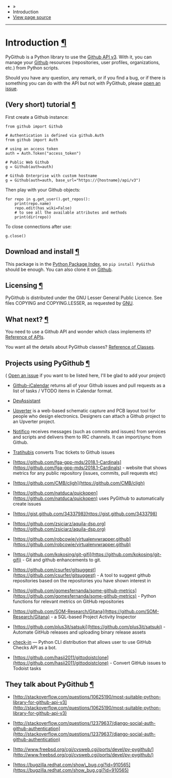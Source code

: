 - »
- Introduction
- [View page source](https://pygithub.readthedocs.io/en/stable/_sources/introduction.rst.txt)

* * *

# Introduction [¶](https://pygithub.readthedocs.io/en/stable/introduction.html\#introduction "Permalink to this headline")

PyGithub is a Python library to use the [Github API v3](http://developer.github.com/v3).
With it, you can manage your [Github](http://github.com/) resources (repositories, user profiles, organizations, etc.) from Python scripts.

Should you have any question, any remark, or if you find a bug,
or if there is something you can do with the API but not with PyGithub,
please [open an issue](https://github.com/PyGithub/PyGithub/issues).

## (Very short) tutorial [¶](https://pygithub.readthedocs.io/en/stable/introduction.html\#very-short-tutorial "Permalink to this headline")

First create a Github instance:

```
from github import Github

# Authentication is defined via github.Auth
from github import Auth

# using an access token
auth = Auth.Token("access_token")

# Public Web Github
g = Github(auth=auth)

# Github Enterprise with custom hostname
g = Github(auth=auth, base_url="https://{hostname}/api/v3")

```

Then play with your Github objects:

```
for repo in g.get_user().get_repos():
    print(repo.name)
    repo.edit(has_wiki=False)
    # to see all the available attributes and methods
    print(dir(repo))

```

To close connections after use:

```
g.close()

```

## Download and install [¶](https://pygithub.readthedocs.io/en/stable/introduction.html\#download-and-install "Permalink to this headline")

This package is in the [Python Package Index](http://pypi.python.org/pypi/PyGithub), so `pip install PyGithub` should
be enough. You can also clone it on [Github](http://github.com/PyGithub/PyGithub).

## Licensing [¶](https://pygithub.readthedocs.io/en/stable/introduction.html\#licensing "Permalink to this headline")

PyGithub is distributed under the GNU Lesser General Public Licence.
See files COPYING and COPYING.LESSER, as requested by [GNU](http://www.gnu.org/licenses/gpl-howto.html).

## What next? [¶](https://pygithub.readthedocs.io/en/stable/introduction.html\#what-next "Permalink to this headline")

You need to use a Github API and wonder which class implements it? [Reference of APIs](https://pygithub.readthedocs.io/en/latest/apis.html).

You want all the details about PyGithub classes? [Reference of Classes](https://pygithub.readthedocs.io/en/latest/github_objects.html).

## Projects using PyGithub [¶](https://pygithub.readthedocs.io/en/stable/introduction.html\#projects-using-pygithub "Permalink to this headline")

( [Open an issue](https://github.com/PyGithub/PyGithub/issues) if you want to be listed here, I'll be glad to add your project)

- [Github-iCalendar](http://danielpocock.com/github-issues-as-an-icalendar-feed) returns all of your Github issues and pull requests as a list of tasks / VTODO items in iCalendar format.

- [DevAssistant](http://devassistant.org/)

- [Upverter](https://upverter.com/) is a web-based schematic capture and PCB layout tool for people who design electronics. Designers can attach a Github project to an Upverter project.

- [Notifico](http://n.tkte.ch/) receives messages (such as commits and issues) from services and scripts and delivers them to IRC channels. It can import/sync from Github.

- [Tratihubis](http://pypi.python.org/pypi/tratihubis/) converts Trac tickets to Github issues

- [https://github.com/fga-gpp-mds/2018.1-Cardinals](https://github.com/fga-gpp-mds/2018.1-Cardinals) \- website that shows metrics for any public repository (issues, commits, pull requests etc)

- [https://github.com/CMB/cligh](https://github.com/CMB/cligh)

- [https://github.com/natduca/quickopen](https://github.com/natduca/quickopen) uses PyGithub to automatically create issues

- [https://gist.github.com/3433798](https://gist.github.com/3433798)

- [https://github.com/zsiciarz/aquila-dsp.org](https://github.com/zsiciarz/aquila-dsp.org)

- [https://github.com/robcowie/virtualenvwrapper.github](https://github.com/robcowie/virtualenvwrapper.github)

- [https://github.com/kokosing/git-gifi](https://github.com/kokosing/git-gifi) \- Git and github enhancements to git.

- [https://github.com/csurfer/gitsuggest](https://github.com/csurfer/gitsuggest) \- A tool to suggest github repositories based on the repositories you have shown interest in

- [https://github.com/gomesfernanda/some-github-metrics](https://github.com/gomesfernanda/some-github-metrics) \- Python functions for relevant metrics on GitHub repositories

- [https://github.com/SOM-Research/Gitana](https://github.com/SOM-Research/Gitana) \- a SQL-based Project Activity Inspector

- [https://github.com/plus3it/satsuki](https://github.com/plus3it/satsuki) \- Automate GitHub releases and uploading binary release assets

- [check-in](https://github.com/webknjaz/check-in) — Python CLI distribution that allows user to use GitHub Checks API as a bot.

- [https://github.com/hasii2011/gittodoistclone](https://github.com/hasii2011/gittodoistclone) \- Convert GitHub issues to Todoist tasks


## They talk about PyGithub [¶](https://pygithub.readthedocs.io/en/stable/introduction.html\#they-talk-about-pygithub "Permalink to this headline")

- [http://stackoverflow.com/questions/10625190/most-suitable-python-library-for-github-api-v3](http://stackoverflow.com/questions/10625190/most-suitable-python-library-for-github-api-v3)

- [http://stackoverflow.com/questions/12379637/django-social-auth-github-authentication](http://stackoverflow.com/questions/12379637/django-social-auth-github-authentication)

- [http://www.freebsd.org/cgi/cvsweb.cgi/ports/devel/py-pygithub/](http://www.freebsd.org/cgi/cvsweb.cgi/ports/devel/py-pygithub/)

- [https://bugzilla.redhat.com/show\_bug.cgi?id=910565](https://bugzilla.redhat.com/show_bug.cgi?id=910565)